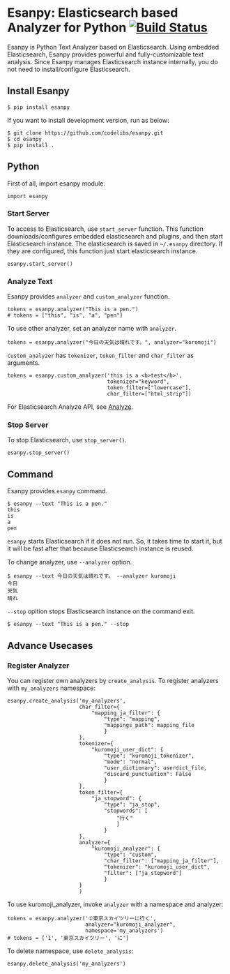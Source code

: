 # Esanpy: Elasticsearch based Analyzer for Python [![Build Status](https://travis-ci.org/codelibs/esanpy.svg?branch=master)](https://travis-ci.org/codelibs/esanpy)

Esanpy is Python Text Analyzer based on Elasticsearch.
Using embedded Elasticsearch, Esanpy provides powerful and fully-customizable text analysis.
Since Esanpy manages Elasticsearch instance internally, you do not need to install/configure Elasticsearch.

## Install Esanpy

    $ pip install esanpy

If you want to install development version, run as below:

    $ git clone https://github.com/codelibs/esanpy.git
    $ cd esanpy
    $ pip install .

## Python

First of all, import esanpy module.

```
import esanpy
```

### Start Server

To access to Elasticsearch, use `start_server` function.
This function downloads/configures embedded elasticsearch and plugins, and then start Elasticsearch instance.
The elasticsearch is saved in `~/.esanpy` directory.
If they are configured, this function just start elasticsearch instance.

```
esanpy.start_server()
```

### Analyze Text

Esanpy provides `analyzer` and `custom_analyzer` function.

```
tokens = esanpy.analyzer("This is a pen.")
# tokens = ["this", "is", "a", "pen"]
```

To use other analyzer, set an analyzer name with `analyzer`.

```
tokens = esanpy.analyzer("今日の天気は晴れです。", analyzer="koromoji")
```

`custom_analyzer` has `tokenizer`, `token_filter` and `char_filter` as arguments.

```
tokens = esanpy.custom_analyzer('this is a <b>test</b>',
                                tokenizer="keyword",
                                token_filter=["lowercase"],
                                char_filter=["html_strip"])
```

For Elasticsearch Analyze API, see [Analyze](https://www.elastic.co/guide/en/elasticsearch/reference/current/indices-analyze.html).

### Stop Server

To stop Elasticsearch, use `stop_server()`.

```
esanpy.stop_server()
```

## Command

Esanpy provides `esanpy` command.

```
$ esanpy --text "This is a pen."
this
is
a
pen
```

`esanpy` starts Elasticsearch if it does not run.
So, it takes time to start it, but it will be fast after that because Elasticsearch instance is reused.

To change analyzer, use `--analyzer` option.

```
$ esanpy --text 今日の天気は晴れです。 --analyzer kuromoji
今日
天気
晴れ
```

`--stop` opition stops Elasticsearch instance on the command exit.

```
$ esanpy --text "This is a pen." --stop
```

## Advance Usecases

### Register Analyzer

You can register own analyzers by `create_analysis`.
To register analyzers with `my_analyzers` namespace:

```
esanpy.create_analysis('my_analyzers',
                       char_filter={
                           "mapping_ja_filter": {
                               "type": "mapping",
                               "mappings_path": mapping_file
                               }
                       },
                       tokenizer={
                           "kuromoji_user_dict": {
                               "type": "kuromoji_tokenizer",
                               "mode": "normal",
                               "user_dictionary": userdict_file,
                               "discard_punctuation": False
                               }
                       },
                       token_filter={
                           "ja_stopword": {
                               "type": "ja_stop",
                               "stopwords": [
                                   "行く"
                                   ]
                               }
                       },
                       analyzer={
                           "kuromoji_analyzer": {
                               "type": "custom",
                               "char_filter": ["mapping_ja_filter"],
                               "tokenizer": "kuromoji_user_dict",
                               "filter": ["ja_stopword"]
                               }
                       }
                       )
```

To use kuromoji_analyzer, invoke `analyzer` with a namespace and analyzer:

```
tokens = esanpy.analyzer('①東京スカイツリーに行く',
                         analyzer="kuromoji_analyzer",
                         namespace='my_analyzers')
# tokens = ['1', '東京スカイツリー', 'に']
```

To delete namespace, use `delete_analysis`:

```
esanpy.delete_analysis('my_analyzers')
```



